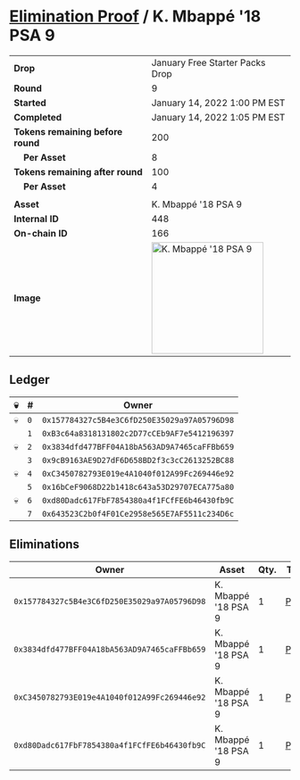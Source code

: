 # [Elimination Proof](./readme.md) / K. Mbappé &#039;18 PSA 9

|||
|---|---|
| **Drop** | January Free Starter Packs Drop |
| **Round** | 9 |
| **Started** | January 14, 2022 1:00 PM EST |
| **Completed** | January 14, 2022 1:05 PM EST |
| **Tokens remaining before round** | 200 |
| **&nbsp;&nbsp;&nbsp;&nbsp;Per Asset** | 8 |
| **Tokens remaining after round** | 100 |
| **&nbsp;&nbsp;&nbsp;&nbsp;Per Asset** | 4 |
| | |
| **Asset** | K. Mbappé &#039;18 PSA 9 |
| **Internal ID** | 448 |
| **On-chain ID** | 166 |
| **Image** | <img src="https://tcdn.blokpax.com/954504e8-1adf-4ca1-b446-a52209de9b91/d8b0799d312eb300bc0b73672c5157846c0d7ffe234d3b7fc1027ce04cc4cca4.png" height="200" alt="K. Mbappé &#039;18 PSA 9" /> |

## Ledger

| 💀 | # | Owner |
| --- | --- | --- |
| 💀 | `0` | `0x157784327c5B4e3C6fD250E35029a97A05796D98` |
|  | `1` | `0xB3c64a8318131802c2D77cCEb9AF7e5412196397` |
| 💀 | `2` | `0x3834dfd477BFF04A18bA563AD9A7465caFFBb659` |
|  | `3` | `0x9cB9163AE9D27dF6D658BD2f3c3cC2613252BC88` |
| 💀 | `4` | `0xC3450782793E019e4A1040f012A99Fc269446e92` |
|  | `5` | `0x16bCeF9068D22b1418c643a53D29707ECA775a80` |
| 💀 | `6` | `0xd80Dadc617FbF7854380a4f1FCfFE6b46430fb9C` |
|  | `7` | `0x643523C2b0f4F01Ce2958e565E7AF5511c234D6c` |


## Eliminations

| Owner | Asset | Qty. | Transaction |
| --- | --- | --- | --- |
| `0x157784327c5B4e3C6fD250E35029a97A05796D98` | K. Mbappé '18 PSA 9 | 1 | [Polygonscan](https://polygonscan.com/tx/0x570635c809543e475e8908e69b2807c39d11c01672b553c26358fc98606972a2) |
| `0x3834dfd477BFF04A18bA563AD9A7465caFFBb659` | K. Mbappé '18 PSA 9 | 1 | [Polygonscan](https://polygonscan.com/tx/0xc70ec8dee382032ef4543d03424ac5e0ff70eb366030f07990268d2f3e0cc41f) |
| `0xC3450782793E019e4A1040f012A99Fc269446e92` | K. Mbappé '18 PSA 9 | 1 | [Polygonscan](https://polygonscan.com/tx/0xabd13060b64e97496344f29fe1c0c847034fcd025b2e81ea76430854871a7f37) |
| `0xd80Dadc617FbF7854380a4f1FCfFE6b46430fb9C` | K. Mbappé '18 PSA 9 | 1 | [Polygonscan](https://polygonscan.com/tx/0x1c41e98aa55e88f87704e0ab7db451aa606e6eb5bcf57b459851486b552e9495) |
